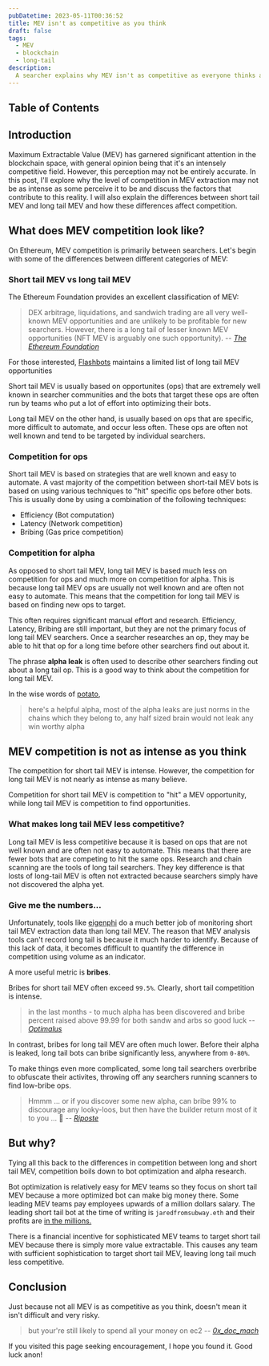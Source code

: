 ```yaml
---
pubDatetime: 2023-05-11T00:36:52
title: MEV isn't as competitive as you think
draft: false
tags:
  - MEV
  - blockchain
  - long-tail
description:
  A searcher explains why MEV isn't as competitive as everyone thinks and why that is.
---
```


## Table of Contents

## Introduction
Maximum Extractable Value (MEV) has garnered significant attention in the blockchain space, with general opinion being that it's an intensely competitive field. However, this perception may not be entirely accurate. In this post, I'll explore why the level of competition in MEV extraction may not be as intense as some perceive it to be and discuss the factors that contribute to this reality. I will also explain the differences between short tail MEV and long tail MEV and how these differences affect competition.

## What does MEV competition look like?
On Ethereum, MEV competition is primarily between searchers. Let's begin with some of the differences between different categories of MEV:

### Short tail MEV vs long tail MEV
The Ethereum Foundation provides an excellent classification of MEV:
> DEX arbitrage, liquidations, and sandwich trading are all very well-known MEV opportunities and are unlikely to be profitable for new searchers. However, there is a long tail of lesser known MEV opportunities (NFT MEV is arguably one such opportunity).
> -- <cite>[The Ethereum Foundation](https://ethereum.org/pl/developers/docs/mev/)</cite>

For those interested, [Flashbots](https://github.com/flashbots/mev-job-board) maintains a limited list of long tail MEV opportunities

Short tail MEV is usually based on opportunites (ops) that are extremely well known in searcher communities and the bots that target these ops are often run by teams who put a lot of effort into optimizing their bots.

Long tail MEV on the other hand, is usually based on ops that are specific, more difficult to automate, and occur less often. These ops are often not well known and tend to be targeted by individual searchers.
### Competition for ops
Short tail MEV is based on strategies that are well known and easy to automate. A vast majority of the competition between short-tail MEV bots is based on using various techniques to "hit" specific ops before other bots. This is usually done by using a combination of the following techniques:
- Efficiency (Bot computation)
- Latency (Network competition)
- Bribing (Gas price competition)

### Competition for alpha
As opposed to short tail MEV, long tail MEV is based much less on competition for ops and much more on competition for alpha. This is because long tail MEV ops are usually not well known and are often not easy to automate. This means that the competition for long tail MEV is based on finding new ops to target.

This often requires significant manual effort and research. Efficiency, Latency, Bribing are still important, but they are not the primary focus of long tail MEV searchers. Once a searcher researches an op, they may be able to hit that op for a long time before other searchers find out about it.

The phrase **alpha leak** is often used to describe other searchers finding out about a long tail op. This is a good way to think about the competition for long tail MEV.

In the wise words of [potato](https://discordapp.com/users/956734875568853002), 
> here's a helpful alpha, most of the alpha leaks are just norms in the chains which they belong to, any half sized brain would not leak any win worthy alpha 

## MEV competition is not as intense as you think
The competition for short tail MEV is intense. However, the competition for long tail MEV is not nearly as intense as many believe.

Competition for short tail MEV is competition to "hit" a MEV opportunity, while long tail MEV is competition to find opportunities.

### What makes long tail MEV less competitive?
Long tail MEV is less competitive because it is based on ops that are not well known and are often not easy to automate. This means that there are fewer bots that are competing to hit the same ops. Research and chain scanning are the tools of long tail searchers. They key difference is that losts of long-tail MEV is often not extracted because searchers simply have not discovered the alpha yet.

### Give me the numbers...
Unfortunately, tools like [eigenphi](https://eigenphi.io/) do a much better job of monitoring short tail MEV extraction data than long tail MEV. The reason that MEV analysis tools can't record long tail is because it much harder to identify. Because of this lack of data, it becomes dfifficult to quantify the difference in competition using volume as an indicator.

A more useful metric is **bribes**.

Bribes for short tail MEV often exceed `99.5%`. Clearly, short tail competition is intense.

> in the last months - to much alpha has been discovered and bribe percent raised above 99.99 for both sandw and arbs so good luck
> -- <cite>[Optimalus](discordapp.com/users/808804389526700062)</cite>

In contrast, bribes for long tail MEV are often much lower. Before their alpha is leaked, long tail bots can bribe significantly less, anywhere from `0-80%`.

To make things even more complicated, some long tail searchers overbribe to obfuscate their activites, throwing off any searchers running scanners to find low-bribe ops.

> Hmmm ... or if you discover some new alpha, can bribe 99% to discourage any looky-loos, but then have the builder return most of it to you ... 🧠
> -- <cite>[Riposte](discordapp.com/users/777770061816922132)</cite>

## But why?
Tying all this back to the differences in competition between long and short tail MEV, competition boils down to bot optimization and alpha research. 

Bot optimization is relatively easy for MEV teams so they focus on short tail MEV because a more optimized bot can make big money there. Some leading MEV teams pay employees upwards of a million dollars salary. The leading short tail bot at the time of writing is `jaredfromsubway.eth` and their profits are [in the millions.](https://www.theblock.co/post/230218/jaredfromsubway-mev-bot)

There is a financial incentive for sophisticated MEV teams to target short tail MEV because there is simply more value extractable. This causes any team with sufficient sophistication to target short tail MEV, leaving long tail much less competitive.

## Conclusion
Just because not all MEV is as competitive as you think, doesn't mean it isn't difficult and very risky. 

> but your're still likely to spend all your money on ec2
> -- <cite>[0x_doc_mach](https://discordapp.com/users/904963180252499988)</cite>

If you visited this page seeking encouragement, I hope you found it. Good luck anon!
